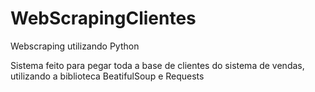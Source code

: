 # WebScrapingClientes
Webscraping utilizando Python

Sistema feito para pegar toda a base de clientes do sistema de vendas, utilizando a biblioteca BeatifulSoup e Requests

